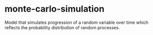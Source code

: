 # monte-carlo-simulation
Model that simulates progression of a random variable over time which reflects the probability distribution of random processes.
